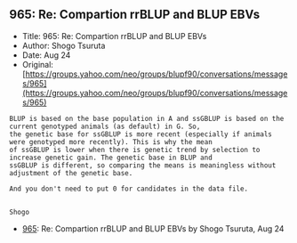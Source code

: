 ## 965: Re: Compartion rrBLUP and BLUP EBVs

- Title: 965: Re: Compartion rrBLUP and BLUP EBVs
- Author: Shogo Tsuruta
- Date: Aug 24
- Original: [https://groups.yahoo.com/neo/groups/blupf90/conversations/messages/965](https://groups.yahoo.com/neo/groups/blupf90/conversations/messages/965)

```
BLUP is based on the base population in A and ssGBLUP is based on the current genotyped animals (as default) in G. So,
the genetic base for ssGBLUP is more recent (especially if animals were genotyped more recently). This is why the mean
of ssGBLUP is lower when there is genetic trend by selection to increase genetic gain. The genetic base in BLUP and
ssGBLUP is different, so comparing the means is meaningless without adjustment of the genetic base.

And you don't need to put 0 for candidates in the data file.


Shogo
```

- [965](0965.md): Re: Compartion rrBLUP and BLUP EBVs by Shogo Tsuruta, Aug 24
